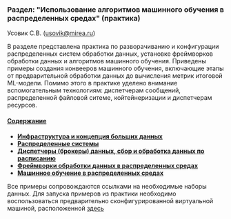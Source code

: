 ### Раздел:  "Использование алгоритмов машинного обучения в распределенных средах" (практика)

Усовик С.В. (usovik@mirea.ru)



В разделе представлена практика по разворачиванию и конфигурации распределенных систем обработки данных, установке фреймворков обработки данных и алгоритмов машинного обучения. Приведены примеры создания конвееров машинного обучения, включающие этапы от предварительной обработки данных до вычисления метрик итоговой ML-модели. Помимо этого в практике уделено внимание вспомогательным технологиям: диспетчерам сообщений, распределенной файловой ситеме, койтейнеризации и диспетчерам ресурсов.



#### <u>Содержание</u>

- **[Инфраструктура и концепция больших данных](Lectures/6.1.%20Инфраструктура%20и%20концепция%20больших%20данных/ReadMe.md)**
- **[Распределенные системы](Lectures/6.2.%20Распределенные%20системы/ReadMe.md)**
- **[Диспетчеры (бpокеры) данных, сбор и обработка данных по расписанию](Lectures/6.3.%20Диспетчеры%20(бpокеры)%20данных,%20сбор%20и%20обработка%20данных%20по%20расписанию/ReadMe.md)**
- **[Фреймворки обработки данных в распределенных средах](Lectures/6.4.%20Фреймворки%20обработки%20данных%20в%20распределенных%20средах/ReadMe.md)**
- **[Машинное обучение в распределенных средах](Lectures/6.5.%20Машинное%20обучение%20в%20распределенных%20средах/ReadMe.md)**



Все примеры сопровождаются ссылками на необходимые наборы данных. Для запуска примеров из практики необходимо воспользоваться предварительно сконфигурированной виртуальной машиной, расположенной [здесь](https://disk.yandex.ru/d/0Hd92rzNB0_IHg)
